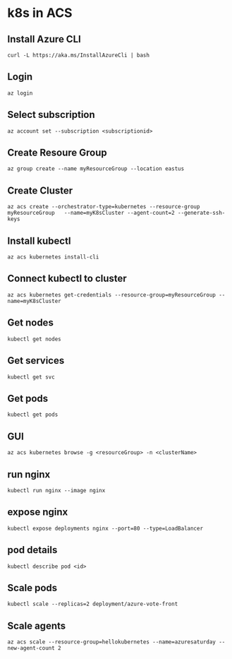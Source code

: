 # k8s in ACS

## Install Azure CLI
```
curl -L https://aka.ms/InstallAzureCli | bash
```

## Login
```
az login
```

## Select subscription
```
az account set --subscription <subscriptionid>
```

## Create Resoure Group
```
az group create --name myResourceGroup --location eastus
```

## Create Cluster
```
az acs create --orchestrator-type=kubernetes --resource-group myResourceGroup   --name=myK8sCluster --agent-count=2 --generate-ssh-keys
```

## Install kubectl
```
az acs kubernetes install-cli
```

## Connect kubectl to cluster
```
az acs kubernetes get-credentials --resource-group=myResourceGroup --name=myK8sCluster
```

## Get nodes
```
kubectl get nodes
```

## Get services
```
kubectl get svc
```

## Get pods
```
kubectl get pods
```

## GUI
```
az acs kubernetes browse -g <resourceGroup> -n <clusterName>
```

## run nginx
```
kubectl run nginx --image nginx
```

## expose nginx
```
kubectl expose deployments nginx --port=80 --type=LoadBalancer
```

## pod details
```
kubectl describe pod <id>
```

## Scale pods
```
kubectl scale --replicas=2 deployment/azure-vote-front
```

## Scale agents
```
az acs scale --resource-group=hellokubernetes --name=azuresaturday --new-agent-count 2
```

